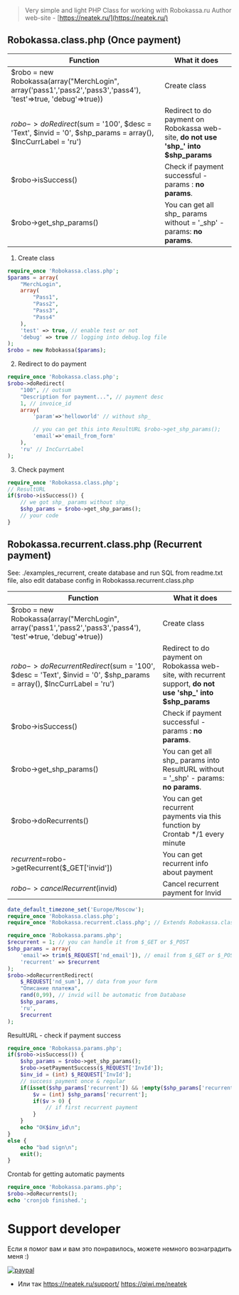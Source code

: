 > Very simple and light PHP Class for working with Robokassa.ru 
> Author web-site - [https://neatek.ru/](https://neatek.ru/)

## Robokassa.class.php (Once payment)

Function | What it does
------------ | -------------
$robo = new Robokassa(array("MerchLogin", array('pass1','pass2','pass3','pass4'), 'test'=>true, 'debug'=>true)) | Create class
$robo->doRedirect($sum = '100', $desc = 'Text', $invid = '0', $shp_params = array(), $IncCurrLabel = 'ru') | Redirect to do payment on Robokassa web-site,    **do not use 'shp_' into $shp_params**
$robo->isSuccess() | Check if payment successful - params : __no params__.
$robo->get_shp_params() | You can get all shp_ params without = '_shp' - params: __no params__.

1) Create class
```php
require_once 'Robokassa.class.php';
$params = array(
	"MerchLogin",
	array(
		"Pass1", 
		"Pass2", 
		"Pass3", 
		"Pass4"
	), 
	'test' => true, // enable test or not
	'debug' => true // logging into debug.log file
);
$robo = new Robokassa($params);
```
2) Redirect to do payment
```php
require_once 'Robokassa.class.php';
$robo->doRedirect(
	"100", // outsum
	"Description for payment...", // payment desc
	1, // invoice_id
	array(
		'param'=>'helloworld' // without shp_

		// you can get this into ResultURL $robo->get_shp_params();
		'email'=>'email_from_form' 
	), 
	'ru' // IncCurrLabel
);
```
3) Check payment
```php
require_once 'Robokassa.class.php';
// ResultURL
if($robo->isSuccess()) {
	// we got shp_ params without shp_
	$shp_params = $robo->get_shp_params();
	// your code
}
```

## Robokassa.recurrent.class.php (Recurrent payment)

See: ./examples_recurrent, create database and run SQL from readme.txt file, also edit database config in Robokassa.recurrent.class.php

Function | What it does
------------ | -------------
$robo = new Robokassa(array("MerchLogin", array('pass1','pass2','pass3','pass4'), 'test'=>true, 'debug'=>true)) | Create class
$robo->doRecurrentRedirect($sum = '100', $desc = 'Text', $invid = '0', $shp_params = array(), $IncCurrLabel = 'ru') | Redirect to do payment on Robokassa web-site, with recurrent support,    **do not use 'shp_' into $shp_params**
$robo->isSuccess() | Check if payment successful - params : __no params__.
$robo->get_shp_params() | You can get all shp_ params into ResultURL without = '_shp' - params: __no params__.
$robo->doRecurrents() | You can get recurrent payments via this function by Crontab */1 every minute
$recurrent=$robo->getRecurrent($_GET['invid']) | You can get recurrent info about payment
$robo->cancelRecurrent($invid) | Cancel recurrent payment for Invid

```php
date_default_timezone_set('Europe/Moscow');
require_once 'Robokassa.class.php';
require_once 'Robokassa.recurrent.class.php'; // Extends Robokassa.class.php
```

```php
require_once 'Robokassa.params.php';
$recurrent = 1; // you can handle it from $_GET or $_POST
$shp_params = array(
	'email'=> trim($_REQUEST['nd_email']), // email from $_GET or $_POST
	'recurrent' => $recurrent
);
$robo->doRecurrentRedirect(
	$_REQUEST['nd_sum'], // data from your form
	"Описание платежа", 
	rand(0,99), // invid will be automatic from Database
	$shp_params,
	'ru',
	$recurrent
);
```

ResultURL - check if payment success

```php
require_once 'Robokassa.params.php';
if($robo->isSuccess()) {
	$shp_params = $robo->get_shp_params();
	$robo->setPaymentSuccess($_REQUEST['InvId']);
	$inv_id = (int) $_REQUEST['InvId'];
	// success payment once & regular
	if(isset($shp_params['recurrent']) && !empty($shp_params['recurrent'])) {
		$v = (int) $shp_params['recurrent'];
		if($v > 0) {
			// if first recurrent payment
		}
	}
	echo "OK$inv_id\n";
}
else {
	echo "bad sign\n";
	exit();
}
```

Crontab for getting automatic payments

```php
require_once 'Robokassa.params.php';
$robo->doRecurrents();
echo 'cronjob finished.';
```

# Support developer
Если я помог вам и вам это понравилось, можете немного вознаградить меня :)

[![paypal](https://www.paypalobjects.com/en_US/i/btn/btn_donateCC_LG.gif)](https://www.paypal.me/neatek/3)

* Или так https://neatek.ru/support/ https://qiwi.me/neatek